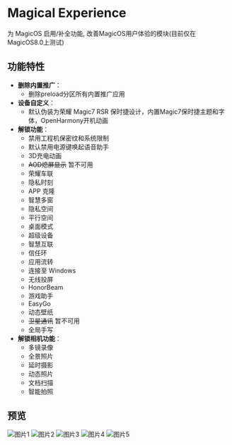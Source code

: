 # Magical Experience
 为 MagicOS 启用/补全功能, 改善MagicOS用户体验的模块(目前仅在MagicOS8.0上测试)

## 功能特性

- **删除内置推广**：
  - 删除preload分区所有内置推广应用
- **设备自定义**：
  - 默认伪装为荣耀 Magic7 RSR 保时捷设计，内置Magic7保时捷主题和字体，OpenHarmony开机动画
- **解锁功能**：
  - 禁用工程机保密纹和系统限制
  - 默认禁用电源键唤起语音助手
  - 3D充电动画
  - ~~AOD熄屏显示~~ 暂不可用
  - 荣耀车联
  - 隐私时刻
  - APP 克隆
  - 智慧多窗
  - 隐私空间
  - 平行空间
  - 桌面模式
  - 超级设备
  - 智慧互联
  - 信任环
  - 应用流转
  - 连接至 Windows
  - 无线投屏
  - HonorBeam
  - 游戏助手
  - EasyGo 
  - 动态壁纸
  - ~~卫星通讯~~ 暂不可用
  - 全局手写
- **解锁相机功能**：
  - 多镜录像
  - 全景照片
  - 延时摄影
  - 动态照片
  - 文档扫描
  - 智能拍照

## 预览
![图片1](https://github.com/SkipM4/mgcexp/blob/main/preview/preview0.png?raw=true)
![图片2](https://github.com/SkipM4/mgcexp/blob/main/preview/preview1.png?raw=true)
![图片3](https://github.com/SkipM4/mgcexp/blob/main/preview/preview2.png?raw=true)
![图片4](https://github.com/SkipM4/mgcexp/blob/main/preview/preview3.png?raw=true)
![图片5](https://github.com/SkipM4/mgcexp/blob/main/preview/preview4.png?raw=true)

